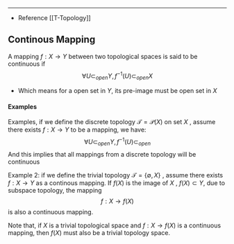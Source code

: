 ----
- Reference [[T-Topology]]
## Continous Mapping

A mapping $f:X\to Y$ between two topological spaces is said to be continuous if $$\forall U \subset_{open} Y, f^{-1}(U) \subset_{open}X$$
- Which means for a open set in $Y$, its pre-image must be open set in $X$

#### Examples

Examples, if we define the discrete topology $\mathcal{T} = \mathcal{P}(X)$ on set $X$ , assume there exists $f: X\to Y$ to be a mapping, we have: $$\forall U \subset_{open}Y, f^{-1}(U)\subset_{open}$$
And this implies that all mappings from a discrete topology will be continuous

Example 2: if we define the trivial topology $\mathcal{T} = \{ \emptyset, X \}$ , assume there exists $f:X\to Y$ as a continous mapping. If $f(X)$ is the image of $X$ , $f(X)\subset Y$, due to subspace topology, the mapping $$f:X\to f(X)$$ is also a continuous mapping. 

Note that, if $X$ is a trivial topological space and $f:X\to f(X)$ is a continuous mapping, then $f(X)$ must also be a trivial topology space. 

